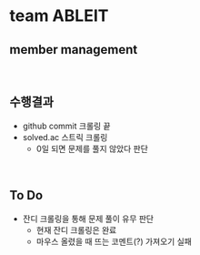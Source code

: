 # team ABLEIT
## member management
<br>

## 수행결과
- github commit 크롤링 끝
- solved.ac 스트릭 크롤링
    - 0일 되면 문제를 풀지 않았다 판단
<br>

## To Do
- 잔디 크롤링을 통해 문제 풀이 유무 판단
    - 현재 잔디 크롤링은 완료
    - 마우스 올렸을 때 뜨는 코멘트(?) 가져오기 실패